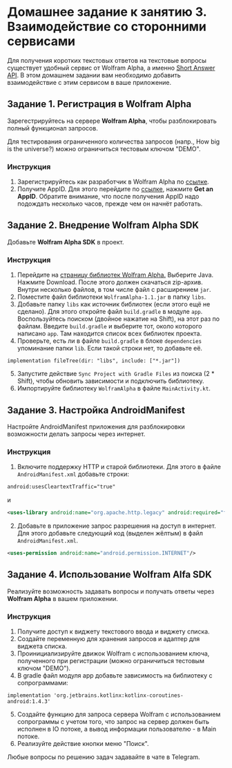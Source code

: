 # Домашнее задание к занятию 3. Взаимодействие со сторонними сервисами 
Для получения коротких текстовых ответов на текстовые вопросы существует удобный сервис от Wolfram Alpha, а именно [Short Answer API](https://products.wolframalpha.com/simple-api/documentation/). В этом домашнем задании вам необходимо добавить взаимодействие с этим сервисом в ваше приложение.
 

## Задание 1. Регистрация в Wolfram Alpha
Зарегестрируйтесь на сервере **Wolfram Alpha**, чтобы разблокировать полный функционал запросов. 

Для тестирования ограниченного количества запросов (напр., How big is the universe?) можно ограничиться тестовым ключом "DEMO".

### Инструкция
1. Зарегистрируйтесь как разработчик в Wolfram Alpha по [ссылке](https://account.wolfram.com/login/create).
2. Получите AppID. Для этого перейдите по [ссылке](https://developer.wolframalpha.com/portal/myapps/index.html), нажмите **Get an AppID**. Обратите внимание, что после получения AppID надо подождать несколько часов, прежде чем он начнёт работать.


## Задание 2. Внедрение Wolfram Alpha SDK
Добавьте **Wolfram Alpha SDK** в проект.

### Инструкция
1. Перейдите на [страницу библиотек Wolfram Alpha.](https://products.wolframalpha.com/api/libraries.html) Выберите Java. Нажмите Download. После этого должен скачаться zip-архив. Внутри несколько файлов, в том числе файл с расширением `jar`.
2. Поместите файл библиотеки `WolframAlpha-1.1.jar` в папку `libs`.
3. Добавьте папку `libs` как источник библиотек (если этого ещё не сделано). Для этого откройте файл `build.gradle` в модуле `app`. Воспользуйтесь поиском (двойное нажатие на Shift), на этот раз по файлам. Введите `build.gradle` и выберите тот, около которого написано `app`. Там находится список всех библиотек проекта.
4. Проверьте, есть ли в файле `build.gradle` в блоке `dependencies` упоминание папки `lib`. Если такой строки нет, то добавьте её. 

```
implementation fileTree(dir: "libs", include: ["*.jar"])
```

5. Запустите действие `Sync Project with Gradle Files` из поиска (2 * Shift), чтобы обновить зависимости и подключить библиотеку.
6. Импортируйте библиотеку `WolframAlpha` в файле `MainActivity.kt`. 


## Задание 3. Настройка AndroidManifest
Настройте AndroidManifest приложения для разблокировки возможности делать запросы через интернет.

### Инструкция
1. Включите поддержку HTTP и старой библиотеки. Для этого в файле `AndroidManifest.xml` добавьте строки: 

```xml
android:usesCleartextTraffic="true"
```
и 

```xml
<uses-library android:name="org.apache.http.legacy" android:required="false"/>
```

2. Добавьте в приложение запрос разрешения на доступ в интернет. Для этого добавьте следующий код (выделен жёлтым) в файл `AndroidManifest.xml`. 

```xml
<uses-permission android:name="android.permission.INTERNET"/>
```


## Задание 4. Использование Wolfram Alfa SDK
Реализуйте возможность задавать вопросы и получать ответы через **Wolfram Alpha** в вашем приложении.

### Инструкция
1. Получите доступ к виджету текстового ввода и виджету списка.
2. Создайте переменную для хранения запросов и адаптер для виджета списка.
3. Проинициализируйте движок Wolfram с использованием ключа, полученного при регистрации (можно ограничиться тестовым ключом "DEMO").
4. В gradle файл модуля app добавьте зависимость на библиотеку с сопрограммами:

```
implementation 'org.jetbrains.kotlinx:kotlinx-coroutines-android:1.4.3'
```

5. Создайте функцию для запроса сервера Wolfram с использованием сопрограммы с учетом того, что запрос на сервер должен быть исполнен в IO потоке, а вывод информации пользователю - в Main потоке.
6. Реализуйте действие кнопки меню "Поиск".

Любые вопросы по решению задач задавайте в чате в Telegram.